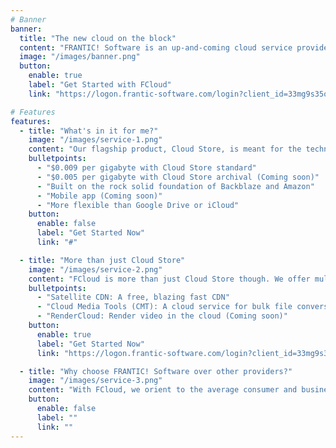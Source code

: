 ```yaml
---
# Banner
banner:
  title: "The new cloud on the block"
  content: "FRANTIC! Software is an up-and-coming cloud service provider, software creator, and CHEAP. With Cloud Store standard being priced at $0.009 its the best in the game for Pay-as-you-go cloud storage meant for the average consumer."
  image: "/images/banner.png"
  button:
    enable: true
    label: "Get Started with FCloud"
    link: "https://logon.frantic-software.com/login?client_id=33mg9s35ok5otbr9su3he0an6q&response_type=code&scope=email+openid+phone&redirect_uri=https%3A%2F%2Fcloudstore.frantic-software.com%2Fcallback.html"

# Features
features:
  - title: "What's in it for me?"
    image: "/images/service-1.png"
    content: "Our flagship product, Cloud Store, is meant for the technichally inclined and average person alike. It makes storing your data affordable, simple, and secure."
    bulletpoints:
      - "$0.009 per gigabyte with Cloud Store standard"
      - "$0.005 per gigabyte with Cloud Store archival (Coming soon)"
      - "Built on the rock solid foundation of Backblaze and Amazon"
      - "Mobile app (Coming soon)"
      - "More flexible than Google Drive or iCloud"
    button:
      enable: false
      label: "Get Started Now"
      link: "#"

  - title: "More than just Cloud Store"
    image: "/images/service-2.png"
    content: "FCloud is more than just Cloud Store though. We offer multiple other products, and we're just getting started!"
    bulletpoints:
      - "Satellite CDN: A free, blazing fast CDN"
      - "Cloud Media Tools (CMT): A cloud service for bulk file conversions (Coming soon) "
      - "RenderCloud: Render video in the cloud (Coming soon)"
    button:
      enable: true
      label: "Get Started Now"
      link: "https://logon.frantic-software.com/login?client_id=33mg9s35ok5otbr9su3he0an6q&response_type=code&scope=email+openid+phone&redirect_uri=https%3A%2F%2Fcloudstore.frantic-software.com%2Fcallback.html"

  - title: "Why choose FRANTIC! Software over other providers?"
    image: "/images/service-3.png"
    content: "With FCloud, we orient to the average consumer and business alike. It creates a better user experiance for everyone, because not everyone can navigate cloud storage. We stand to show that you dont need to be a wizard to use the Cloud."
    button:
      enable: false
      label: ""
      link: ""
---
```

